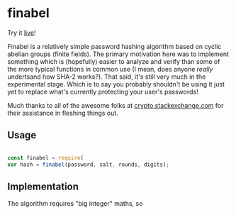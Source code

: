 # finabel

Try it [live](https://gardhr.github.io/)!

Finabel is a relatively simple password hashing algorithm based on cyclic abelian groups (finite fields). The primary motivation here was to implement something which is (hopefully) easier to analyze and verify than some of the more typical functions in common use (I mean, does anyone *really* undertsand how SHA-2 works?). That said, it's still very much in the experimental stage. Which is to say you probably shouldn't be using it just yet to replace what's currently protecting your user's passwords! 

Much thanks to all of the awesome folks at [crypto.stackexchange.com](https://crypto.stackexchange.com) for their assistance in fleshing things out. 

## Usage

```js

const finabel = require(
var hash = finabel(password, salt, rounds, digits);
```

## Implementation

The algorithm requires "big integer" maths, so 
